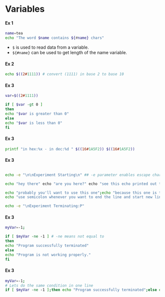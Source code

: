 # Variables

#### Ex 1
```bash
name=tea
echo "The word $name contains ${#name} chars"
```
* `$` is used to read data from a variable.
* `${#name}` can be used to get length of the name variable.

#### Ex 2
```bash
echo $((2#1111)) # convert (1111) in base 2 to base 10 
```

#### Ex 3
```bash
var=$((2#1111))

if [ $var -gt 0 ]
then
echo "$var is greater than 0"
else
echo "$var is less than 0"
fi
```


#### Ex 3
```bash
printf "in hex:%x - in dec:%d " $((16#1A5F2)) $((16#1A5F2))
```

#### Ex 3
```bash

echo -e "\n\nExperiment Starting\n" ## -e parameter enables escape characters.

echo "hey there" echo "are you here?" echo "see this echo printed out to the screen"

echo "probably you'll want to use this one";echo "because this one is true use case."
echo "use semicolon whenever you want to end the line and start new line even if you are in the very same line"

echo -e "\nExperiment Terminating:P"

```

#### Ex 3
```bash
myVar=-1;

if [ $myVar -ne -1 ] # -ne means not equal to
then
echo "Program successfully terminated"
else
echo "Program is not working properly."
fi

```

#### Ex 3
```bash
myVar=-1;
# Lets do the same condition in one line
if [ $myVar -ne -1 ];then echo "Program successfully terminated";else echo "Program is not working properly.";fi
```


